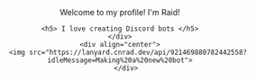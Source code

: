 

<div align="center">
  Welcome to my profile! I'm Raid! 
  
    <h5> I love creating Discord bots </h5>
    </div>
    <div align="center">
        <img src="https://lanyard.cnrad.dev/api/921469880782442558?idleMessage=Making%20a%20new%20bot">
       </div>

